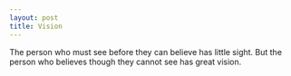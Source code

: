 ```yaml
---
layout: post
title: Vision
---
```


The person who must see before they can believe has little sight. But the person who believes though they cannot see has great vision.